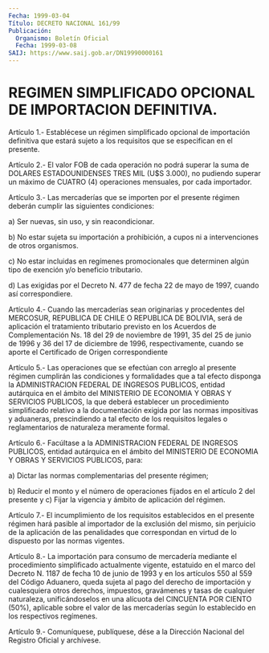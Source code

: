 ```yaml
---
Fecha: 1999-03-04
Título: DECRETO NACIONAL 161/99
Publicación:
  Organismo: Boletín Oficial
  Fecha: 1999-03-08
SAIJ: https://www.saij.gob.ar/DN19990000161
---
```

# REGIMEN SIMPLIFICADO OPCIONAL DE IMPORTACION DEFINITIVA.

<a id="1"></a>
Artículo   1.-  Establécese  un  régimen  simplificado  opcional  de importación  definitiva  que  estará  sujeto a los requisitos que se especifican en el presente.

<a id="2"></a>
Artículo 2.- El valor FOB de cada operación no podrá superar la suma de DOLARES ESTADOUNIDENSES TRES MIL (U$S 3.000), no pudiendo superar un  máximo de CUATRO (4) operaciones mensuales, por cada importador.

<a id="3"></a>
Artículo 3.- Las mercaderías que se importen por el presente régimen deberán cumplir las siguientes condiciones:

a) Ser nuevas, sin uso, y sin reacondicionar.

b)  No  estar  sujeta  su  importación  a  prohibición, a cupos ni a intervenciones de otros organismos.

c)  No  estar  incluidas en regímenes promocionales  que  determinen algún tipo de exención y/o beneficio tributario.

d) Las exigidas  por  el Decreto N. 477 de fecha 22 de mayo de 1997, cuando así correspondiere.

<a id="4"></a>
Artículo  4.-  Cuando las mercaderías sean originarias y procedentes del MERCOSUR, REPUBLICA  DE  CHILE  O  REPUBLICA DE BOLIVIA, será de aplicación el tratamiento tributario previsto  en  los  Acuerdos  de Complementación  Ns.  18  del  29 de noviembre de 1991, 35 del 25 de junio  de 1996 y 36 del 17 de diciembre  de  1996,  respectivamente, cuando se aporte el Certificado de Origen correspondiente

<a id="5"></a>
Artículo 5.- Las operaciones que se efectúan con arreglo al presente régimen  cumplirán  las  condiciones y formalidades que a tal efecto disponga la ADMINISTRACION  FEDERAL  DE  INGRESOS  PUBLICOS, entidad autárquica  en  el  ámbito  del  MINISTERIO  DE  ECONOMIA Y  OBRAS Y SERVICIOS  PUBLICOS,  la  que  deberá  establecer  un  procedimiento simplificado  relativo  a  la  documentación exigida por las  normas impositivas  y  aduaneras,  prescindiendo    a  tal  efecto  de  los requisitos legales o reglamentarios de naturaleza  meramente formal.

<a id="6"></a>
Artículo  6.-  Facúltase  a  la  ADMINISTRACION  FEDERAL DE INGRESOS PUBLICOS, entidad autárquica en el ámbito del MINISTERIO DE ECONOMIA Y OBRAS Y SERVICIOS PUBLICOS, para:

a)   Dictar  las  normas  complementarias  del  presente    régimen;

b) Reducir  el  monto  y  el  número  de  operaciones  fijados en el artículo 2 del presente y c) Fijar la vigencia y ámbito de aplicación del régimen.

<a id="7"></a>
Artículo  7.- El incumplimiento de los requisitos establecidos en el presente régimen  hará  pasible  al  importador  de la exclusión del mismo,  sin  perjuicio  de  la  aplicación  de  las penalidades  que correspondan  en  virtud  de  lo dispuesto por las normas  vigentes.

<a id="8"></a>
Artículo  8.-  La importación para consumo de mercadería mediante el procedimiento simplificado  actualmente  vigente,  estatuido  en  el marco  del  Decreto  N.  1187  de fecha 10 de junio de 1993 y en los artículos 550 al 559 del Código  Aduanero,  queda sujeta al pago del derecho  de  importación  y cualesquiera otros derechos,  impuestos, gravámenes y tasas de cualquier  naturaleza,  unificándoselos en una alícuota del CINCUENTA POR CIENTO (50%), aplicable sobre el valor de las  mercaderías según lo establecido en los respectivos  regímenes.

<a id="9"></a>
Artículo  9.-  Comuníquese, publíquese, dése a la Dirección Nacional del Registro Oficial y archívese.
